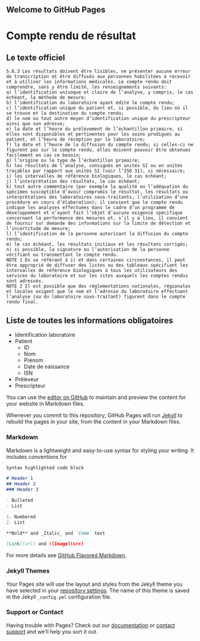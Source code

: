 ## Welcome to GitHub Pages


# Compte rendu de résultat


## Le texte officiel
```text
5.8.3 Les résultats doivent être lisibles, ne présenter aucune erreur de transcription et être diffusés aux personnes habilitées à recevoir et à utiliser les informations médicales. Le compte rendu doit comprendre, sans y être limité, les renseignements suivants:
a) l’identification univoque et claire de l’analyse, y compris, le cas échéant, la méthode de mesure;
b) l’identification du laboratoire ayant édité le compte rendu;
c) l’identification unique du patient et, si possible, du lieu où il se trouve et la destination du compte rendu;
d) le nom ou tout autre moyen d’identification unique du prescripteur ainsi que son adresse;
e) la date et l’heure du prélèvement de l’échantillon primaire, si elles sont disponibles et pertinentes pour les soins prodigués au patient, et l’heure de réception par le laboratoire;
f) la date et l’heure de la diffusion du compte rendu; si celles-ci ne figurent pas sur le compte rendu, elles doivent pouvoir être obtenues facilement en cas ce besoin;
g) l’origine ou le type de l’échantillon primaire;
h) les résultats de l’analyse, consignés en unités SI ou en unités traçables par rapport aux unités SI (voir l’ISO 31), si nécessaire;
i) les intervalles de référence biologiques, le cas échéant;
j) l’interprétation des résultats, le cas échéant;
k) tout autre commentaire (par exemple la qualité ou l’adéquation du spécimen susceptible d’avoir compromis le résultat, les résultats ou interprétations des laboratoires sous-traitants, l’utilisation d’une procédure en cours d’élaboration); il convient que le compte rendu indique les analyses effectuées dans le cadre d’un programme de développement et n’ayant fait l’objet d’aucune exigence spécifique concernant la performance des mesures et, s’il y a lieu, il convient de fournir sur demande des informations sur la limite de détection et l’incertitude de mesure;
l) l’identification de la personne autorisant la diffusion du compte rendu;
m) le cas échéant, les résultats initiaux et les résultats corrigés;
n) si possible, la signature ou l’autorisation de la personne vérifiant ou transmettant le compte rendu.
NOTE 1 En se référant à i) et dans certaines circonstances, il peut être approprié de diffuser des listes ou des tableaux spécifiant les intervalles de référence biologiques à tous les utilisateurs des services du laboratoire et sur les sites auxquels les comptes rendus sont adressés.
NOTE 2 Il est possible que des réglementations nationales, régionales et locales exigent que le nom et l’adresse du laboratoire effectuant l’analyse (ou du laboratoire sous-traitant) figurent dans le compte rendu final.
```

## Liste de toutes les informations obligatoires

 * Identification laboratoire 
 * Patient 
    * ID
    * Nom
    * Prénom 
    * Date de naissance
    * ISN
 * Préleveur
 * Prescripteur
 


You can use the [editor on GitHub](https://github.com/ubilab-engineering/hl7/edit/master/index.md) to maintain and preview the content for your website in Markdown files.

Whenever you commit to this repository, GitHub Pages will run [Jekyll](https://jekyllrb.com/) to rebuild the pages in your site, from the content in your Markdown files.

### Markdown

Markdown is a lightweight and easy-to-use syntax for styling your writing. It includes conventions for

```markdown
Syntax highlighted code block

# Header 1
## Header 2
### Header 3

- Bulleted
- List

1. Numbered
2. List

**Bold** and _Italic_ and `Code` text

[Link](url) and ![Image](src)
```

For more details see [GitHub Flavored Markdown](https://guides.github.com/features/mastering-markdown/).

### Jekyll Themes

Your Pages site will use the layout and styles from the Jekyll theme you have selected in your [repository settings](https://github.com/ubilab-engineering/hl7/settings). The name of this theme is saved in the Jekyll `_config.yml` configuration file.

### Support or Contact

Having trouble with Pages? Check out our [documentation](https://help.github.com/categories/github-pages-basics/) or [contact support](https://github.com/contact) and we’ll help you sort it out.
